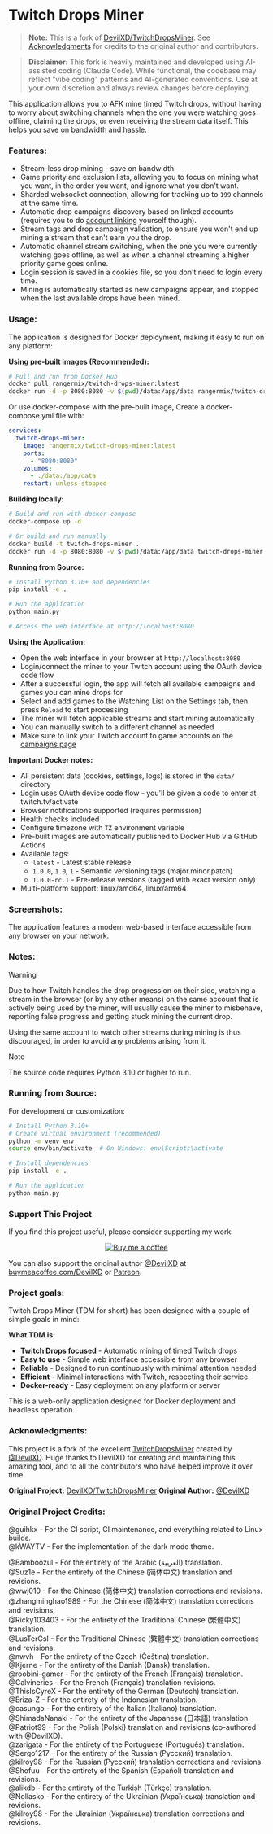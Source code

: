 # Twitch Drops Miner

> **Note:** This is a fork of [DevilXD/TwitchDropsMiner](https://github.com/DevilXD/TwitchDropsMiner). See [Acknowledgments](#acknowledgments) for credits to the original author and contributors.

> **Disclaimer:** This fork is heavily maintained and developed using AI-assisted coding (Claude Code). While functional, the codebase may reflect "vibe coding" patterns and AI-generated conventions. Use at your own discretion and always review changes before deploying.

This application allows you to AFK mine timed Twitch drops, without having to worry about switching channels when the one you were watching goes offline, claiming the drops, or even receiving the stream data itself. This helps you save on bandwidth and hassle.

### Features:

- Stream-less drop mining - save on bandwidth.
- Game priority and exclusion lists, allowing you to focus on mining what you want, in the order you want, and ignore what you don't want.
- Sharded websocket connection, allowing for tracking up to `199` channels at the same time.
- Automatic drop campaigns discovery based on linked accounts (requires you to do [account linking](https://www.twitch.tv/drops/campaigns) yourself though).
- Stream tags and drop campaign validation, to ensure you won't end up mining a stream that can't earn you the drop.
- Automatic channel stream switching, when the one you were currently watching goes offline, as well as when a channel streaming a higher priority game goes online.
- Login session is saved in a cookies file, so you don't need to login every time.
- Mining is automatically started as new campaigns appear, and stopped when the last available drops have been mined.

### Usage:

The application is designed for Docker deployment, making it easy to run on any platform:

**Using pre-built images (Recommended):**

```bash
# Pull and run from Docker Hub
docker pull rangermix/twitch-drops-miner:latest
docker run -d -p 8080:8080 -v $(pwd)/data:/app/data rangermix/twitch-drops-miner:latest
```

Or use docker-compose with the pre-built image, Create a docker-compose.yml file with:

```yaml
services:
  twitch-drops-miner:
    image: rangermix/twitch-drops-miner:latest
    ports:
      - "8080:8080"
    volumes:
      - ./data:/app/data
    restart: unless-stopped
```

**Building locally:**

```bash
# Build and run with docker-compose
docker-compose up -d

# Or build and run manually
docker build -t twitch-drops-miner .
docker run -d -p 8080:8080 -v $(pwd)/data:/app/data twitch-drops-miner
```

**Running from Source:**

```bash
# Install Python 3.10+ and dependencies
pip install -e .

# Run the application
python main.py

# Access the web interface at http://localhost:8080
```

**Using the Application:**

- Open the web interface in your browser at `http://localhost:8080`
- Login/connect the miner to your Twitch account using the OAuth device code flow
- After a successful login, the app will fetch all available campaigns and games you can mine drops for
- Select and add games to the Watching List on the Settings tab, then press `Reload` to start processing
- The miner will fetch applicable streams and start mining automatically
- You can manually switch to a different channel as needed
- Make sure to link your Twitch account to game accounts on the [campaigns page](https://www.twitch.tv/drops/campaigns)

**Important Docker notes:**
- All persistent data (cookies, settings, logs) is stored in the `data/` directory
- Login uses OAuth device code flow - you'll be given a code to enter at twitch.tv/activate
- Browser notifications supported (requires permission)
- Health checks included
- Configure timezone with `TZ` environment variable
- Pre-built images are automatically published to Docker Hub via GitHub Actions
- Available tags:
  - `latest` - Latest stable release
  - `1.0.0`, `1.0`, `1` - Semantic versioning tags (major.minor.patch)
  - `1.0.0-rc.1` - Pre-release versions (tagged with exact version only)
- Multi-platform support: linux/amd64, linux/arm64


### Screenshots:

The application features a modern web-based interface accessible from any browser on your network.

### Notes:

> [!WARNING]  
> Due to how Twitch handles the drop progression on their side, watching a stream in the browser (or by any other means) on the same account that is actively being used by the miner, will usually cause the miner to misbehave, reporting false progress and getting stuck mining the current drop.  
> 
> Using the same account to watch other streams during mining is thus discouraged, in order to avoid any problems arising from it.

> [!NOTE]  
> The source code requires Python 3.10 or higher to run.

### Running from Source:

For development or customization:

```bash
# Install Python 3.10+
# Create virtual environment (recommended)
python -m venv env
source env/bin/activate  # On Windows: env\Scripts\activate

# Install dependencies
pip install -e .

# Run the application
python main.py
```

### Support This Project

If you find this project useful, please consider supporting my work:

<div align="center">

[![Buy me a coffee](https://i.imgur.com/cL95gzE.png)](
    https://buymeacoffee.com/rangermix
)

</div>

You can also support the original author [@DevilXD](https://github.com/DevilXD) at [buymeacoffee.com/DevilXD](https://www.buymeacoffee.com/DevilXD) or [Patreon](https://www.patreon.com/bePatron?u=26937862).

### Project goals:

Twitch Drops Miner (TDM for short) has been designed with a couple of simple goals in mind:

**What TDM is:**
- **Twitch Drops focused** - Automatic mining of timed Twitch drops
- **Easy to use** - Simple web interface accessible from any browser
- **Reliable** - Designed to run continuously with minimal attention needed
- **Efficient** - Minimal interactions with Twitch, respecting their service
- **Docker-ready** - Easy deployment on any platform or server

This is a web-only application designed for Docker deployment and headless operation.

### Acknowledgments:

This project is a fork of the excellent [TwitchDropsMiner](https://github.com/DevilXD/TwitchDropsMiner) created by [@DevilXD](https://github.com/DevilXD). Huge thanks to DevilXD for creating and maintaining this amazing tool, and to all the contributors who have helped improve it over time.

**Original Project:** [DevilXD/TwitchDropsMiner](https://github.com/DevilXD/TwitchDropsMiner)
**Original Author:** [@DevilXD](https://github.com/DevilXD)

### Original Project Credits:

<!---
Note: The translations credits are sorted alphabetically, based on their English language name.
When adding a new entry, please ensure to insert it in the correct place in the second section.
Non-translations related credits should be added to the first section instead.

Note: When adding a new credits line below, please add two trailing spaces at the end
of the previous line, if they aren't already there. Doing so ensures proper markdown
rendering on Github. In short: Each credits line should end with two trailing spaces,
placed past the period character at the end.

• Last line can have the two trailing spaces omitted.
• Please ensure your editor won't trim the trailing spaces upon saving the file.
• Please ensure to leave a single empty new line at the end of the file.
-->

@guihkx - For the CI script, CI maintenance, and everything related to Linux builds.  
@kWAYTV - For the implementation of the dark mode theme.  

@Bamboozul - For the entirety of the Arabic (العربية) translation.  
@Suz1e - For the entirety of the Chinese (简体中文) translation and revisions.  
@wwj010 - For the Chinese (简体中文) translation corrections and revisions.  
@zhangminghao1989 - For the Chinese (简体中文) translation corrections and revisions.  
@Ricky103403 - For the entirety of the Traditional Chinese (繁體中文) translation.  
@LusTerCsI - For the Traditional Chinese (繁體中文) translation corrections and revisions.  
@nwvh - For the entirety of the Czech (Čeština) translation.  
@Kjerne - For the entirety of the Danish (Dansk) translation.  
@roobini-gamer - For the entirety of the French (Français) translation.  
@Calvineries - For the French (Français) translation revisions.  
@ThisIsCyreX - For the entirety of the German (Deutsch) translation.  
@Eriza-Z - For the entirety of the Indonesian translation.  
@casungo - For the entirety of the Italian (Italiano) translation.  
@ShimadaNanaki - For the entirety of the Japanese (日本語) translation.  
@Patriot99 - For the Polish (Polski) translation and revisions (co-authored with @DevilXD).  
@zarigata - For the entirety of the Portuguese (Português) translation.  
@Sergo1217 - For the entirety of the Russian (Русский) translation.  
@kilroy98 - For the Russian (Русский) translation corrections and revisions.  
@Shofuu - For the entirety of the Spanish (Español) translation and revisions.  
@alikdb - For the entirety of the Turkish (Türkçe) translation.  
@Nollasko - For the entirety of the Ukrainian (Українська) translation and revisions.  
@kilroy98 - For the Ukrainian (Українська) translation corrections and revisions.  
